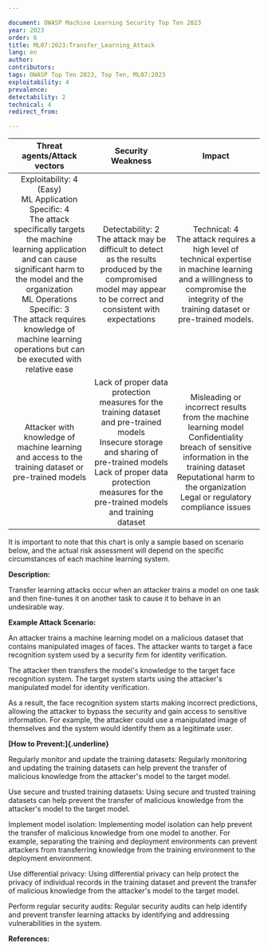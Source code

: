 ```yaml
---

document: OWASP Machine Learning Security Top Ten 2023
year: 2023
order: 6
title: ML07:2023:Transfer_Learning_Attack
lang: en
author:
contributors:
tags: OWASP Top Ten 2023, Top Ten, ML07:2023
exploitability: 4
prevalence:
detectability: 2
technical: 4
redirect_from:

---
```


|                                                                                                                                                   Threat agents/Attack vectors                                                                                                                                                   |                                                                                                             Security Weakness                                                                                                            |                                                                                                            Impact                                                                                                            |
|:--------------------------------------------------------------------------------------------------------------------------------------------------------------------------------------------------------------------------------------------------------------------------------------------------------------------------------:|:----------------------------------------------------------------------------------------------------------------------------------------------------------------------------------------------------------------------------------------:|:----------------------------------------------------------------------------------------------------------------------------------------------------------------------------------------------------------------------------:|
| Exploitability: 4 (Easy)<br>ML Application Specific: 4<br>The attack specifically targets the machine learning application and can cause significant harm to the model and the organization <br>ML Operations Specific: 3<br>The attack requires knowledge of machine learning operations but can be executed with relative ease |                                   Detectability: 2<br>The attack may be difficult to detect as the results produced by the compromised model may appear to be correct and consistent with expectations                                   |                Technical: 4 <br>The attack requires a high level of technical expertise in machine learning and a willingness to compromise the integrity of the training dataset or pre-trained models.<br>                 |
| Attacker with knowledge of machine learning and access to the training dataset or pre-trained models                                                                                                                                                                                                                             | Lack of proper data protection measures for the training dataset and pre-trained models<br>Insecure storage and sharing of pre-trained models<br>Lack of proper data protection measures for the pre-trained models and training dataset | Misleading or incorrect results from the machine learning model<br>Confidentiality breach of sensitive information in the training dataset<br>Reputational harm to the organization<br>Legal or regulatory compliance issues |



It is important to note that this chart is only a sample based on
scenario below, and the actual risk assessment will depend on the
specific circumstances of each machine learning system.

**Description:**

Transfer learning attacks occur when an attacker trains a model on one
task and then fine-tunes it on another task to cause it to behave in an
undesirable way.

**Example Attack Scenario:**

An attacker trains a machine learning model on a malicious dataset that
contains manipulated images of faces. The attacker wants to target a
face recognition system used by a security firm for identity
verification.

The attacker then transfers the model's knowledge to the target face
recognition system. The target system starts using the attacker's
manipulated model for identity verification.

As a result, the face recognition system starts making incorrect
predictions, allowing the attacker to bypass the security and gain
access to sensitive information. For example, the attacker could use a
manipulated image of themselves and the system would identify them as a
legitimate user.

**[How to Prevent:]{.underline}**

Regularly monitor and update the training datasets: Regularly monitoring
and updating the training datasets can help prevent the transfer of
malicious knowledge from the attacker\'s model to the target model.

Use secure and trusted training datasets: Using secure and trusted
training datasets can help prevent the transfer of malicious knowledge
from the attacker\'s model to the target model.

Implement model isolation: Implementing model isolation can help prevent
the transfer of malicious knowledge from one model to another. For
example, separating the training and deployment environments can prevent
attackers from transferring knowledge from the training environment to
the deployment environment.

Use differential privacy: Using differential privacy can help protect
the privacy of individual records in the training dataset and prevent
the transfer of malicious knowledge from the attacker's model to the
target model.

Perform regular security audits: Regular security audits can help
identify and prevent transfer learning attacks by identifying and
addressing vulnerabilities in the system.

**References:**
